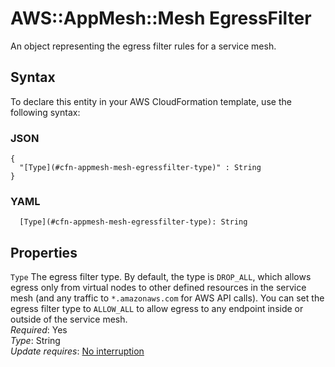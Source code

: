 # AWS::AppMesh::Mesh EgressFilter<a name="aws-properties-appmesh-mesh-egressfilter"></a>

An object representing the egress filter rules for a service mesh\.

## Syntax<a name="aws-properties-appmesh-mesh-egressfilter-syntax"></a>

To declare this entity in your AWS CloudFormation template, use the following syntax:

### JSON<a name="aws-properties-appmesh-mesh-egressfilter-syntax.json"></a>

```
{
  "[Type](#cfn-appmesh-mesh-egressfilter-type)" : String
}
```

### YAML<a name="aws-properties-appmesh-mesh-egressfilter-syntax.yaml"></a>

```
  [Type](#cfn-appmesh-mesh-egressfilter-type): String
```

## Properties<a name="aws-properties-appmesh-mesh-egressfilter-properties"></a>

`Type`  <a name="cfn-appmesh-mesh-egressfilter-type"></a>
The egress filter type\. By default, the type is `DROP_ALL`, which allows egress only from virtual nodes to other defined resources in the service mesh \(and any traffic to `*.amazonaws.com` for AWS API calls\)\. You can set the egress filter type to `ALLOW_ALL` to allow egress to any endpoint inside or outside of the service mesh\.  
*Required*: Yes  
*Type*: String  
*Update requires*: [No interruption](https://docs.aws.amazon.com/AWSCloudFormation/latest/UserGuide/using-cfn-updating-stacks-update-behaviors.html#update-no-interrupt)